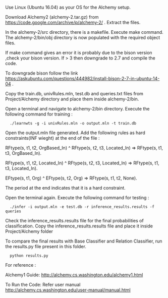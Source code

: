 Use Linux (Ubuntu 16.04) as your OS for the Alchemy setup.

Download Alchemy2 (alchemy-2.tar.gz) from https://code.google.com/archive/p/alchemy-2/ . Extract the files.

In the alchemy-2/src directory, there is a makefile. Execute make command. The alchemy-2/bin/obj directory is now populated with the required object files.

If make command gives an error it is probably due to the bison version ,check your bison version. If > 3 then downgrade to 2.7 and compile the code.

To downgrade bison follow the link https://askubuntu.com/questions/444982/install-bison-2-7-in-ubuntu-14-04 .

Copy the train.db, univRules.mln, test.db and queries.txt files from Project/Alchemy directory and place them inside alchemy-2/bin.

Open a terminal and navigate to alchemy-2/bin directory. Execute the following command for training :
  
      ./learnwts -g -i univRules.mln -o output.mln -t train.db

Open the output.mln file generated. Add the following rules as hard constraints(INF wieght) at the end of the file  :

RFtype(s, t1, t2, OrgBased_In) ^ RFtype(s, t2, t3, Located_In) => RFtype(s, t1, t3, OrgBased_In).

RFtype(s, t1, t2, Located_In) ^ RFtype(s, t2, t3, Located_In) => RFtype(s, t1, t3, Located_In).

EFtype(s, t1, Org) ^ EFtype(s, t2, Org) => RFtype(s, t1, t2, None).

The period at the end indicates that it is a hard constraint.

Open the terminal again. Execute the following command for testing :
      
      ./infer -i output.mln -e test.db -r inference_results.results -f queries

Check the inference_results.results file for the final probabilities of classification.
Copy the inference_results.results file and place it inside Project/Alchemy folder

To compare the final results with Base Classifier and Relation Classifier, run the results.py file present in this folder.

      python results.py

For reference :

Alchemy1 Guide:
http://alchemy.cs.washington.edu/alchemy1.html

To Run the Code:
Refer user manual http://alchemy.cs.washington.edu/user-manual/manual.html
